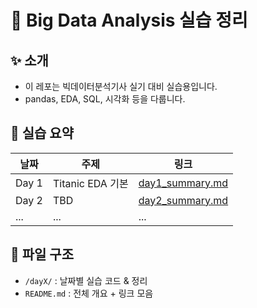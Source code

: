 # 🧠 Big Data Analysis 실습 정리

## ✨ 소개
- 이 레포는 빅데이터분석기사 실기 대비 실습용입니다.
- pandas, EDA, SQL, 시각화 등을 다룹니다.

## 📆 실습 요약

| 날짜 | 주제 | 링크 |
|------|------|------|
| Day 1 | Titanic EDA 기본 | [day1_summary.md](./day1/day1_summary.md) |
| Day 2 | TBD | [day2_summary.md](./day2/day2_summary.md) |
| ...  | ...  | ... |

## 📁 파일 구조
- `/dayX/` : 날짜별 실습 코드 & 정리
- `README.md` : 전체 개요 + 링크 모음
